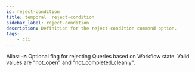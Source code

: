```yaml
---
id: reject-condition
title: temporal  reject-condition
sidebar_label: reject-condition
description: Definition for the reject-condition command option.
tags:
	- cli
---
```


Alias: **-n**
Optional flag for rejecting Queries based on Workflow state. Valid values are "not_open" and "not_completed_cleanly".
